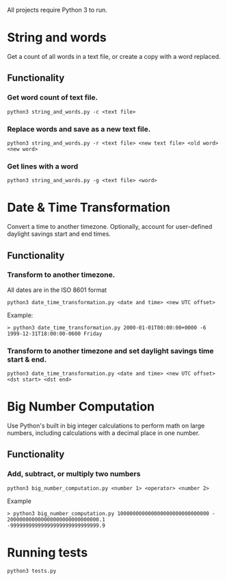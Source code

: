 All projects require Python 3 to run.
# String and words
Get a count of all words in a text file, or create a copy with a word replaced.
## Functionality
### Get word count of text file.
```
python3 string_and_words.py -c <text file>
``` 
### Replace words and save as a new text file.
```
python3 string_and_words.py -r <text file> <new text file> <old word> <new word>
```

### Get lines with a word
```
python3 string_and_words.py -g <text file> <word>
```

# Date & Time Transformation
Convert a time to another timezone. Optionally, account for user-defined daylight savings start and end times.
## Functionality
### Transform to another timezone.
All dates are in the ISO 8601 format
```
python3 date_time_transformation.py <date and time> <new UTC offset>
```

Example:
```
> python3 date_time_transformation.py 2000-01-01T00:00:00+0000 -6
1999-12-31T18:00:00-0600 Friday
```
### Transform to another timezone and set daylight savings time start & end.
```
python3 date_time_transformation.py <date and time> <new UTC offset> <dst start> <dst end>
```

# Big Number Computation
Use Python's built in big integer calculations to perform math on large numbers, including calculations with a decimal place in one number.
## Functionality
### Add, subtract, or multiply two numbers
```
python3 big_number_computation.py <number 1> <operator> <number 2>
```
Example
```
> python3 big_number_computation.py 100000000000000000000000000000 - 200000000000000000000000000000.1
-99999999999999999999999999999.9
```

# Running tests
```
python3 tests.py
```